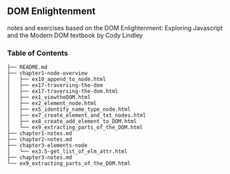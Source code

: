 ## DOM Enlightenment  
notes and exercises based on the DOM Enlightenment: Exploring Javascript and the Modern DOM textbook by Cody Lindley  

### Table of Contents

```
├── README.md
├── chapter1-node-overview
│   ├── ex10_append_to_node.html
│   ├── ex17-traversing-the-dom
│   ├── ex17-traversing-the-dom.html
│   ├── ex1_viewtheDOM.html
│   ├── ex2_element_node.html
│   ├── ex5_identify_name_type_node.html
│   ├── ex7_create_element_and_txt_nodes.html
│   ├── ex8_create_add_element_to_DOM.html
│   └── ex9_extracting_parts_of_the_DOM.html
├── chapter1-notes.md
├── chapter2-notes.md
├── chapter3-elements-node
│   └── ex3.5-get_list_of_elm_attr.html
├── chapter3-notes.md
└── ex9_extracting_parts_of_the_DOM.html

```